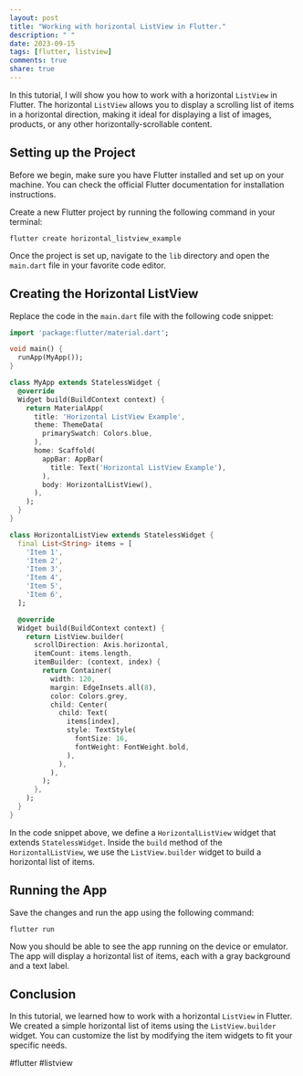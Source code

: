 ```yaml
---
layout: post
title: "Working with horizontal ListView in Flutter."
description: " "
date: 2023-09-15
tags: [flutter, listview]
comments: true
share: true
---
```


In this tutorial, I will show you how to work with a horizontal `ListView` in Flutter. The horizontal `ListView` allows you to display a scrolling list of items in a horizontal direction, making it ideal for displaying a list of images, products, or any other horizontally-scrollable content.

## Setting up the Project

Before we begin, make sure you have Flutter installed and set up on your machine. You can check the official Flutter documentation for installation instructions.

Create a new Flutter project by running the following command in your terminal:

```
flutter create horizontal_listview_example
```

Once the project is set up, navigate to the `lib` directory and open the `main.dart` file in your favorite code editor.

## Creating the Horizontal ListView

Replace the code in the `main.dart` file with the following code snippet:

```dart
import 'package:flutter/material.dart';

void main() {
  runApp(MyApp());
}

class MyApp extends StatelessWidget {
  @override
  Widget build(BuildContext context) {
    return MaterialApp(
      title: 'Horizontal ListView Example',
      theme: ThemeData(
        primarySwatch: Colors.blue,
      ),
      home: Scaffold(
        appBar: AppBar(
          title: Text('Horizontal ListView Example'),
        ),
        body: HorizontalListView(),
      ),
    );
  }
}

class HorizontalListView extends StatelessWidget {
  final List<String> items = [
    'Item 1',
    'Item 2',
    'Item 3',
    'Item 4',
    'Item 5',
    'Item 6',
  ];

  @override
  Widget build(BuildContext context) {
    return ListView.builder(
      scrollDirection: Axis.horizontal,
      itemCount: items.length,
      itemBuilder: (context, index) {
        return Container(
          width: 120,
          margin: EdgeInsets.all(8),
          color: Colors.grey,
          child: Center(
            child: Text(
              items[index],
              style: TextStyle(
                fontSize: 16,
                fontWeight: FontWeight.bold,
              ),
            ),
          ),
        );
      },
    );
  }
}
```

In the code snippet above, we define a `HorizontalListView` widget that extends `StatelessWidget`. Inside the `build` method of the `HorizontalListView`, we use the `ListView.builder` widget to build a horizontal list of items.

## Running the App

Save the changes and run the app using the following command:

```
flutter run
```

Now you should be able to see the app running on the device or emulator. The app will display a horizontal list of items, each with a gray background and a text label.

## Conclusion

In this tutorial, we learned how to work with a horizontal `ListView` in Flutter. We created a simple horizontal list of items using the `ListView.builder` widget. You can customize the list by modifying the item widgets to fit your specific needs.

#flutter #listview